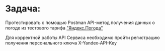 # Задача:
Протестировать с помощью Postman API-метод получения данных о погоде из тестового тарифа ["Яндекс.Погода"](https://yandex.ru/dev/weather/doc/dg/concepts/pricing.html#about)


Для корректной работы API Сервиса необходимо пройти регистрацию получения персонального ключа X-Yandex-API-Key